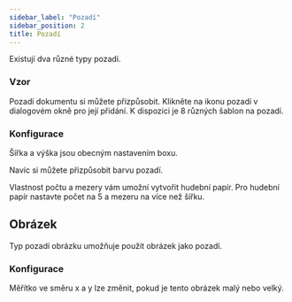 ```yaml
---
sidebar_label: "Pozadí"
sidebar_position: 2
title: Pozadí
---
```


Existují dva různé typy pozadí.

### Vzor

Pozadí dokumentu si můžete přizpůsobit. Klikněte na ikonu pozadí v dialogovém okně pro její přidání. K dispozici je 8 různých šablon na pozadí.

### Konfigurace

Šířka a výška jsou obecným nastavením boxu.

Navíc si můžete přizpůsobit barvu pozadí.

Vlastnost počtu a mezery vám umožní vytvořit hudební papír. Pro hudební papír nastavte počet na 5 a mezeru na více než šířku.

## Obrázek

Typ pozadí obrázku umožňuje použít obrázek jako pozadí.

### Konfigurace

Měřítko ve směru x a y lze změnit, pokud je tento obrázek malý nebo velký.
